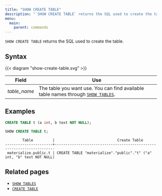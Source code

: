 ```yaml
---
title: "SHOW CREATE TABLE"
description: "`SHOW CREATE TABLE` returns the SQL used to create the table."
menu:
  main:
    parent: commands
---
```


`SHOW CREATE TABLE` returns the SQL used to create the table.

## Syntax

{{< diagram "show-create-table.svg" >}}

Field | Use
------|-----
_table&lowbar;name_ | The table you want use. You can find available table names through [`SHOW TABLES`](../show-tables).

## Examples

```sql
CREATE TABLE t (a int, b text NOT NULL);
```

```sql
SHOW CREATE TABLE t;
```
```nofmt
        Table         |                             Create Table
----------------------+----------------------------------------------------------------------
 materialize.public.t | CREATE TABLE "materialize"."public"."t" ("a" int, "b" text NOT NULL)
```

## Related pages

- [`SHOW TABLES`](../show-tables)
- [`CREATE TABLE`](../create-table)
